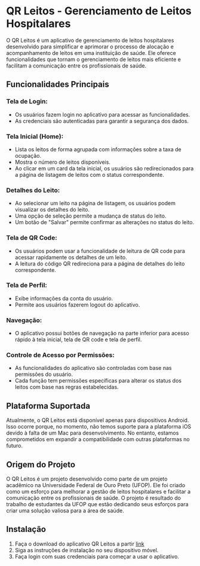 # QR Leitos - Gerenciamento de Leitos Hospitalares

O QR Leitos é um aplicativo de gerenciamento de leitos hospitalares desenvolvido para simplificar e aprimorar o processo de alocação e acompanhamento de leitos em uma instituição de saúde. Ele oferece funcionalidades que tornam o gerenciamento de leitos mais eficiente e facilitam a comunicação entre os profissionais de saúde.

## Funcionalidades Principais

### Tela de Login:

- Os usuários fazem login no aplicativo para acessar as funcionalidades.
- As credenciais são autenticadas para garantir a segurança dos dados.

### Tela Inicial (Home):

- Lista os leitos de forma agrupada com informações sobre a taxa de ocupação.
- Mostra o número de leitos disponíveis.
- Ao clicar em um card da tela inicial, os usuários são redirecionados para a página de listagem de leitos com o status correspondente.

### Detalhes do Leito:

- Ao selecionar um leito na página de listagem, os usuários podem visualizar os detalhes do leito.
- Uma opção de seleção permite a mudança de status do leito.
- Um botão de "Salvar" permite confirmar as alterações no status do leito.

### Tela de QR Code:

- Os usuários podem usar a funcionalidade de leitura de QR code para acessar rapidamente os detalhes de um leito.
- A leitura do código QR redireciona para a página de detalhes do leito correspondente.

### Tela de Perfil:

- Exibe informações da conta do usuário.
- Permite aos usuários fazerem logout do aplicativo.

### Navegação:

- O aplicativo possui botões de navegação na parte inferior para acesso rápido à tela inicial, tela de QR code e tela de perfil.

### Controle de Acesso por Permissões:

- As funcionalidades do aplicativo são controladas com base nas permissões do usuário.
- Cada função tem permissões específicas para alterar os status dos leitos com base nas regras estabelecidas.

<!-- ### Funcionamento Offline:

- O aplicativo funciona offline, permitindo que os usuários façam alterações nos status dos leitos mesmo quando não estão conectados à Internet.
- As mudanças são armazenadas localmente e sincronizadas com o servidor quando uma conexão de rede é restaurada. -->

## Plataforma Suportada

Atualmente, o QR Leitos está disponível apenas para dispositivos Android. Isso ocorre porque, no momento, não temos suporte para a plataforma iOS devido à falta de um Mac para desenvolvimento. No entanto, estamos comprometidos em expandir a compatibilidade com outras plataformas no futuro.

## Origem do Projeto

O QR Leitos é um projeto desenvolvido como parte de um projeto acadêmico na Universidade Federal de Ouro Preto (UFOP). Ele foi criado como um esforço para melhorar a gestão de leitos hospitalares e facilitar a comunicação entre os profissionais de saúde. O projeto é resultado do trabalho de estudantes da UFOP que estão dedicando seus esforços para criar uma solução valiosa para a área de saúde.

## Instalação

1. Faça o download do aplicativo QR Leitos a partir [link](https://github.com/henriquemalvar/qr-leitos-mobile)
2. Siga as instruções de instalação no seu dispositivo móvel.
3. Faça login com suas credenciais para começar a usar o aplicativo.